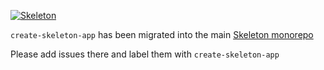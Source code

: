 [![Skeleton](https://user-images.githubusercontent.com/1509726/199282306-7454adcb-b765-4618-8438-67655a7dee47.png)](https://www.skeleton.dev/)


`create-skeleton-app` has been migrated into the main [Skeleton monorepo](https://github.com/skeletonlabs/skeleton/tree/dev/packages/create-skeleton-app)

Please add issues there and label them with `create-skeleton-app`
